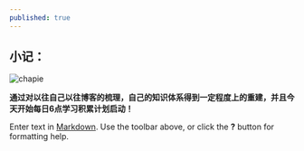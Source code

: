 ```yaml
---
published: true
---
```

## 小记：
![chapie]({{site.baseurl}}/_posts/wallhaven-171731.jpg)


**通过对以往自己以往博客的梳理，自己的知识体系得到一定程度上的重建，并且今天开始每日6点学习积累计划启动！**

Enter text in [Markdown](http://daringfireball.net/projects/markdown/). Use the toolbar above, or click the **?** button for formatting help.
